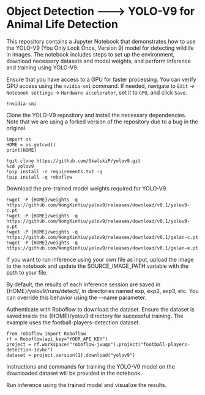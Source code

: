 # Object Detection ---> YOLO-V9 for Animal Life Detection

This repository contains a Jupyter Notebook that demonstrates how to use the YOLO-V9 (You Only Look Once, Version 9) model for detecting wildlife in images. The notebook includes steps to set up the environment, download necessary datasets and model weights, and perform inference and training using YOLO-V9.

Ensure that you have access to a GPU for faster processing. You can verify GPU access using the `nvidia-smi` command. If needed, navigate to `Edit` -> `Notebook settings` -> `Hardware accelerator`, set it to `GPU`, and click `Save`.


`!nvidia-smi`


Clone the YOLO-V9 repository and install the necessary dependencies. Note that we are using a forked version of the repository due to a bug in the original.
```
import os
HOME = os.getcwd()
print(HOME)

!git clone https://github.com/SkalskiP/yolov9.git
%cd yolov9
!pip install -r requirements.txt -q
!pip install -q roboflow
```
Download the pre-trained model weights required for YOLO-V9.

```
!wget -P {HOME}/weights -q https://github.com/WongKinYiu/yolov9/releases/download/v0.1/yolov9-c.pt
!wget -P {HOME}/weights -q https://github.com/WongKinYiu/yolov9/releases/download/v0.1/yolov9-e.pt
!wget -P {HOME}/weights -q https://github.com/WongKinYiu/yolov9/releases/download/v0.1/gelan-c.pt
!wget -P {HOME}/weights -q https://github.com/WongKinYiu/yolov9/releases/download/v0.1/gelan-e.pt
```

If you want to run inference using your own file as input, upload the image to the notebook and update the SOURCE_IMAGE_PATH variable with the path to your file.

By default, the results of each inference session are saved in {HOME}/yolov9/runs/detect/, in directories named exp, exp2, exp3, etc. You can override this behavior using the --name parameter.

Authenticate with Roboflow to download the dataset. Ensure the dataset is saved inside the {HOME}/yolov9 directory for successful training. The example uses the football-players-detection dataset.
```
from roboflow import Roboflow
rf = Roboflow(api_key="YOUR_API_KEY")
project = rf.workspace("roboflow-jvuqo").project("football-players-detection-3zvbc")
dataset = project.version(1).download("yolov9")
```

Instructions and commands for training the YOLO-V9 model on the downloaded dataset will be provided in the notebook.

Run inference using the trained model and visualize the results.
